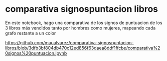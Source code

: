 # comparativa signospuntacion libros
 En este notebook, hago una comparativa de los signos de puntuacion de los 3 libros más vendidos tanto por hombres como mujeres, mapeando cada grafo restante a un color 
 
 https://github.com/maualvarez/comparativa-signospuntacion-libros/blob/3dfb3bf804db470c12ed856f63daea8ddf1ffcbe/comparativa%20signos%20puntuacion.ipynb
